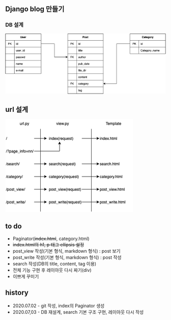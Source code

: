 ## Django blog 만들기

### DB 설계
![DB](md_image/blogDB.png)

## url 설계

![url](md_image/url.png)

## to do

* Paginator(~~index.html~~, category.html)
* ~~index.html의 h1, p 태그 ellipsis 설정~~
* post_view 작성(기본 형식, markdown 형식) : post 보기
* post_write 작성(기본 형식, markdown 형식) : post 작성
* search 작성(DB의 title, content, tag 이용)
* 전체 기능 구현 후 레이아웃 다시 짜기(div)
* 이쁘게 꾸미기

## history

* 2020.07.02 - git 작성, index의 Paginator 생성
* 2020.07,03 - DB 재설계, search 기본 구조 구현, 레이아웃 다시 작성

